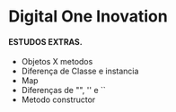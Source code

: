 # Digital One Inovation


####  ESTUDOS EXTRAS.
* Objetos X metodos 
* Diferença de Classe e instancia
* Map
* Diferenças de "", '' e ``
* Metodo constructor
